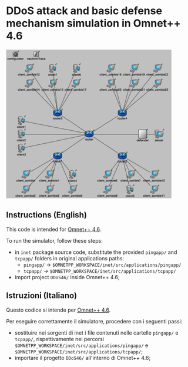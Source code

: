 # DDoS attack and basic defense mechanism simulation in Omnet++ 4.6
![Screenshot](net-screen-example.png)
## Instructions (English)
This code is intended for [Omnet++ 4.6](https://github.com/omnetpp/omnetpp/releases/download/omnetpp-4.6/omnetpp-4.6-src.tgz).

To run the simulator, follow these steps:
- in `inet` package source code, substitute the provided `pingapp/` and `tcpapp/` folders in original applications paths:
  -   `pingapp/` -> `$OMNETPP_WORKSPACE/inet/src/applications/pingapp/`
  -   `tcpapp/` -> `$OMNETPP_WORKSPACE/inet/src/applications/tcpapp/`
- import project `DDoS46/` inside Omnet++ 4.6;

## Istruzioni (Italiano)

Questo codice si intende per [Omnet++ 4.6](https://github.com/omnetpp/omnetpp/releases/download/omnetpp-4.6/omnetpp-4.6-src.tgz).

Per eseguire correttamente il simulatore, procedere con i seguenti passi:
- sostituire nei sorgenti di inet i file contenuti nelle cartelle `pingapp/` e `tcpapp/`, rispettivamente nei percorsi `$OMNETPP_WORKSPACE/inet/src/applications/pingapp/` e `$OMNETPP_WORKSPACE/inet/src/applications/tcpapp/`;
- importare il progetto `DDoS46/` all'interno di Omnet++ 4.6;

